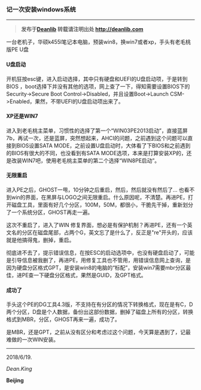 ### 记一次安装windows系统

****

> **发布于[Deanlib](http://deanlib.com)  转载请注明出处 http://deanlib.com**

一台老机子，华硕k455l笔记本电脑，预装win8，换win7或者xp，手头有老毛桃版PE U盘

#### U盘启动

开机狂按esc键，进入启动选择，其中只有硬盘和UEFI的U盘启动项，于是转到BIOS ，boot选择下并没有其他的选项，网上查了一下，得知需要设置BIOS下的Security->Secure Boot Control->Disabled，并且设置Boot->Launch CSM->Enabled，果然，不带UEFI的U盘启动项出来了。

#### XP还是WIN7

进入到老毛桃主菜单，习惯性的选择了第一个“WIN03PE2013启动”，直接蓝屏7b，再试一次，还是蓝屏，突然想起来，AHCI的问题，之前遇到这个问题可以直接到BIOS设置SATA MODE，之前设置U盘启动时，大体看了下BIOS和之前遇到的BIOS有很大的不同，也没看到有SATA MODE选项，本来是打算安装XP的，还是改装WIN7吧，使用老毛桃主菜单的第二个选择“WIN8PE启动”。

#### 无限重启

进入PE之后，GHOST一甩，10分钟之后重启，然后，然后就没有然后了… 也看不到win的界面，在黑屏与LOGO之间无限重启。什么原因呢，不清楚。再进PE，打开磁盘工具，里面有好几个分区，100M，50M，都很小，干脆先干掉，重新划分了一个系统分区，GHOST再走一遍。

这次不重启了，进入了WIN 修复界面，想必是有保护机制？再进PE，还有一个英文名的分区在磁盘尾部，占两个G，英文忘了是什么了，反正是"re"开头的，应该就是他搞得鬼，删掉，重启。

彻底进不去了，提示错误信息，在按ESC的启动选项中，也没有硬盘启动了，可能是引导信息被我删了，再进PE，用修复工具也不管用，用错误信息网上查询，是因为硬盘分区格式GPT，是安装win8的电脑的“标配”，安装win7需要mbr分区最佳，进PE查一下硬盘分区格式，果然是GUID，及GPT格式。

#### 成功了

手头这个PE的DG工具4.3版，不支持在有分区的情况下转换格式，现在是有C，D两个分区，D盘是个人数据，备份出这部份数据，删掉了磁盘上所有的分区，转换格式到MBR，分区，GHOST再来一遍，成功了。

是MBR，还是GPT，之前从没有区分和考虑过这个问题，今天算是遇到了，记最难做的一次WIN安装。



----

   2018/6/19.

   *Dean.King*

   **Beijing**